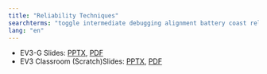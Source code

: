 ```yaml
---
title: "Reliability Techniques"
searchterms: "toggle intermediate debugging alignment battery coast reliability reliability_techniques"
lang: "en"
---
```

 <ul>
 <li class="ng-binding">EV3-G Slides:
 <a href="ProgrammingLessons/intermediate/Reliability.pptx">PPTX</a>,
 <a href="ProgrammingLessons/intermediate/Reliability.pdf">PDF</a>
 </li>
 <li class="ng-binding">EV3 Classroom (Scratch)Slides:
 <a href="ProgrammingLessons/intermediate/scratch-Reliability.pptx">PPTX</a>,
 <a href="ProgrammingLessons/intermediate/scratch-Reliability.pdf">PDF</a>
 </li>
  </ul>
